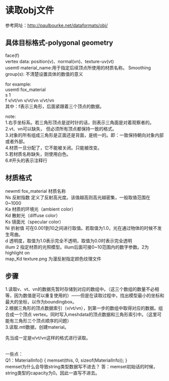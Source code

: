 # 读取obj文件
参考网址：http://paulbourke.net/dataformats/obj/ </br>

## 具体目标格式-polygonal geometry
face(f)</br>
vertex data: position(v)、normal(vn)、texture-uv(vt)</br>
usemtl material_name:用于指定后续顶点所使用的材质名称。
Smoothing group(s): 不清楚设置具体的数值的意义<br> 


for example: </br>
usemtl fox_material</br>
s 1</br>
f v/vt/vn  v/vt/vn  v/vt/vn </br>
其中：f表示三角形，后面紧跟着三个顶点的数据。
</br>

note:</br>
1.右手坐标系。若三角形顶点是逆时针的话，则表示三角面是对着观察者的。</br>
2.vt、vn可以缺失， 但必须所有顶点都保持一致的格式。</br>
3.对象的所有组成三角形是正面还是背面，是统一的。即：一致保持朝向对象内部或者外部。</br>
4.材质一旦分配了，它不能被关闭。只能被改变。</br>
5.若材质名称缺失，则使用白色。</br>
6.#开头的表示注释行</br>

## 材质格式
newmtl fox_material 材质名称</br>
Ns 反射指数 定义了反射高光度。该值越高则高光越密集，一般取值范围在0~1000</br>
Ka 材质的环境光（ambient color）</br>
Kd 散射光（diffuse color）</br>
Ks 镜面光（specular color）</br>
Ni 折射值 可在0.001到10之间进行取值。若取值为1.0，光在通过物体的时候不发生弯曲。</br>
d 透明度，取值为1.0表示完全不透明，取值为0.0时表示完全透明</br>
illum 2 指定材质的光照模型。illum后面可接0~10范围内的数字参数。2为highlight on</br>
map_Kd texture.png 为漫反射指定颜色纹理文件</br>

## 步骤
1.读取v、vt、vn的数据先暂时存储到对应的数组中。（这三个数组的数量不必相等，因为数值是可以重复使用的）——但是在读取过程中，找出模型最小的坐标和最大的坐标，以作为boundingbox。</br>
2.根据三角形的顶点数据索引（v/vt/vn），到第一步的数组中取得对应的数据。组合成一个顶点 vertex。同时写入meshdata的顶点数据和三角形索引中。（这里可能有三角形三个顶点顺序的问题）</br> 
3.读取.mtl数据，创建material。</br>

先当成一定是v/vt/vn这样的格式进行读取。

</br>
一些点：</br>
Q1：MaterialInfo() { memset(this, 0, sizeof(MaterialInfo)); }</br>
memset为什么会导致string类型数据写不进去？
答：memset初始话的时候，string类型的capacity为0。因此一直写不进去。
